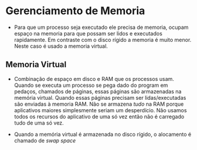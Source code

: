# Gerenciamento de Memoria  

- Para que um processo seja executado ele precisa de memoria, ocupam espaço na memoria para que possam ser lidos e executados rapidamente. Em contraste com o disco rígido a  memoria é muito menor. Neste caso é usado a memoria virtual.   

## Memoria Virtual    

- Combinação de espaço em disco e RAM que os processos usam. Quando se executa um processo se pega dado do program em pedaços, chamados de páginas, essas páginas são armazenadas na memória virtual. Quando essas páginas precisam ser lidas/executadas são enviadas à memoria RAM. Não se armazena *tudo* na RAM porque aplicativos maiores simplesmente seriam um desperdício. Não usamos todos os recursos do aplicativo de uma só vez então não é carregado tudo de uma só vez.

- Quando a memória virtual é armazenada no disco rígido, o alocamento é chamado de *swap space* 